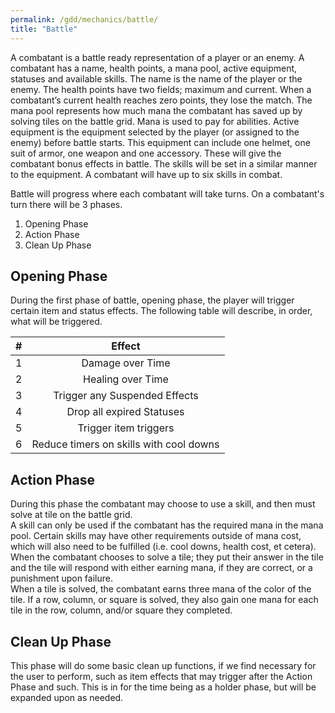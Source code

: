 ```yaml
---
permalink: /gdd/mechanics/battle/
title: "Battle"
---
```


A combatant is a battle ready representation of a player or an enemy.
A combatant has a name, health points, a mana pool, active equipment, statuses and available skills.
The name is the name of the player or the enemy.
The health points have two fields; maximum and current. When a combatant’s current health reaches zero points, they lose the match.
The mana pool represents how much mana the combatant has saved up by solving tiles on the battle grid.
Mana is used to pay for abilities.
Active equipment is the equipment selected by the player (or assigned to the enemy) before battle starts. This equipment can include one helmet, one suit of armor, one weapon and one accessory. These will give the combatant bonus effects in battle.
The skills will be set in a similar manner to the equipment. A combatant will have up to six skills in combat.  

Battle will progress where each combatant will take turns. On a combatant's turn there will be 3 phases.

1. Opening Phase
2. Action Phase
3. Clean Up Phase

## Opening Phase

During the first phase of battle, opening phase, the player will trigger certain item and status effects. The following table will describe, in order, what will be triggered.  

**#**|**Effect**
:-----:|:-----:
1|Damage over Time
2|Healing over Time
3|Trigger any Suspended Effects
4|Drop all expired Statuses
5|Trigger item triggers
6|Reduce timers on skills with cool downs

## Action Phase

During this phase the combatant may choose to use a skill, and then must solve at tile on the battle grid.  
A skill can only be used if the combatant has the required mana in the mana pool. Certain skills may have other requirements outside of mana cost, which will also need to be fulfilled (i.e. cool downs, health cost, et cetera).  
When the combatant chooses to solve a tile; they put their answer in the tile and the tile will respond with either earning mana, if they are correct, or a punishment upon failure.  
When a tile is solved, the combatant earns three mana of the color of the tile. If a row, column, or square is solved, they also gain one mana for each tile in the row, column, and/or square they completed.  

## Clean Up Phase

This phase will do some basic clean up functions, if we find necessary for the user to perform, such as item effects that may trigger after the Action Phase and such. This is in for the time being as a holder phase, but will be expanded upon as needed.
